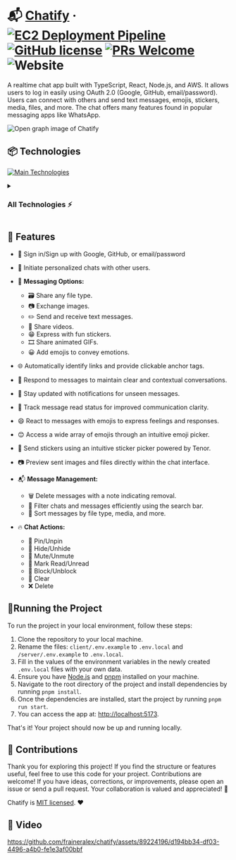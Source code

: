 # 📬 [Chatify](https://chatify.fraineralex.dev/) &middot; [![EC2 Deployment Pipeline](https://github.com/fraineralex/chatify/actions/workflows/deployement-pipeline.yaml/badge.svg)](https://github.com/fraineralex/chatify/actions/workflows/deployement-pipeline.yaml) [![GitHub license](https://img.shields.io/badge/license-MIT-004DFF.svg)](https://github.com/fraineralex/chatify/blob/main/LICENSE) [![PRs Welcome](https://img.shields.io/badge/PRs-welcome-FF0065.svg)](https://legacy.reactjs.org/docs/how-to-contribute.html#your-first-pull-request) ![Website](https://img.shields.io/website-running-stopped-7B2EFF-red/https/chatify.fraineralex.dev.svg)

A realtime chat app built with TypeScript, React, Node.js, and AWS. It allows users to log in easily using OAuth 2.0 (Google, GitHub, email/password). Users can connect with others and send text messages, emojis, stickers, media, files, and more. The chat offers many features found in popular messaging apps like WhatsApp.

![Open graph image of Chatify](/og.webp)

## 📦 Technologies

[![Main Technologies](https://skillicons.dev/icons?i=ts,react,vite,tailwind,css,html,nodejs,express,sqlite,aws,cloudflare,pnpm,githubactions,ubuntu)](https://skillicons.dev) 

<details>
  <summary><h3>All Technologies ⚡</h3></summary>
  
  - **Fronted:** `TypeScript` &middot; `React` &middot; `Vite` &middot; `TailwindCSS` &middot; `Zustand` &middot; `Auth0`
  - **Backend:** `TypeScript` &middot; `Node.js` &middot; `Express` &middot; `Turso` &middot; `Socket.io` &middot; `REST` &middot; `JWT Auth`
  - **Infra:** `AWS: EC2 - S3 - CloudFront` &middot; `Cloudflare Pages` &middot; `PNPM Workspaces` &middot; `PM2` &middot; `GitHub Actions`
  - **Linting and Formatting:** `StandarJS` &middot; `EsLint` &middot; `Prettier`
    
</details>

## 🚀 Features

- 🔐 Sign in/Sign up with Google, GitHub, or email/password
- 💬 Initiate personalized chats with other users.
- 📩 **Messaging Options:**

  - 🗃️ Share any file type.
  - 📷 Exchange images.
  - ✏️ Send and receive text messages.
  - 🎥 Share videos.
  - 😁 Express with fun stickers.
  - 🎞️ Share animated GIFs.
  - 😀 Add emojis to convey emotions.

- 🌐 Automatically identify links and provide clickable anchor tags.

- 🔄 Respond to messages to maintain clear and contextual conversations.

- 🔮 Stay updated with notifications for unseen messages.

- 🧐 Track message read status for improved communication clarity.

- 😄 React to messages with emojis to express feelings and responses.

- 😊 Access a wide array of emojis through an intuitive emoji picker.
- 🎈 Send stickers using an intuitive sticker picker powered by Tenor.
- 📷 Preview sent images and files directly within the chat interface.

- 📬 **Message Management:**
  - 🗑️ Delete messages with a note indicating removal.
  - 🔎 Filter chats and messages efficiently using the search bar.
  - 🧮 Sort messages by file type, media, and more.
- 🔥 **Chat Actions:**
  - 📌 Pin/Unpin
  - 👀 Hide/Unhide
  - 🔕 Mute/Unmute
  - 🔵 Mark Read/Unread
  - 🔐 Block/Unblock
  - 🧼 Clear
  - ❌ Delete

## 🚦Running the Project

To run the project in your local environment, follow these steps:

1. Clone the repository to your local machine.
2. Rename the files: `client/.env.example` to `.env.local` and `/server/.env.example` to `.env.local`.
3. Fill in the values of the environment variables in the newly created `.env.local` files with your own data.
4. Ensure you have [Node.js](https://nodejs.org/) and [pnpm](https://pnpm.io/) installed on your machine.
5. Navigate to the root directory of the project and install dependencies by running `pnpm install`.
6. Once the dependencies are installed, start the project by running `pnpm run start`.
7. You can access the app at: [http://localhost:5173](http://localhost:5173).

That's it! Your project should now be up and running locally.

## 🌟 Contributions

Thank you for exploring this project! If you find the structure or features useful, feel free to use this code for your project. Contributions are welcome! If you have ideas, corrections, or improvements, please open an issue or send a pull request. Your collaboration is valued and appreciated! 🚀

Chatify is [MIT licensed](/LICENSE). ❤️

## 🍿 Video

https://github.com/fraineralex/chatify/assets/89224196/d194bb34-df03-4496-a4b0-fe1e3af00bbf
